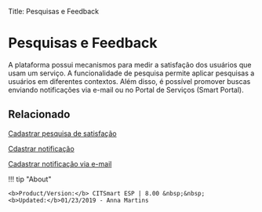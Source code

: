 Title: Pesquisas e Feedback

# Pesquisas e Feedback

A plataforma possui mecanismos para medir a satisfação dos usuários que usam um serviço. A funcionalidade de pesquisa permite aplicar pesquisas a usuários em diferentes contextos. Além disso, é possível promover buscas enviando notificações via e-mail ou no Portal de Serviços (Smart Portal).

## Relacionado

[Cadastrar pesquisa de satisfação][1]

[Cdastrar notificação][2]

[Cadastrar notificação via e-mail][3]


!!! tip "About"

    <b>Product/Version:</b> CITSmart ESP | 8.00 &nbsp;&nbsp;
    <b>Updated:</b>01/23/2019 - Anna Martins



[1]:/pt-br/citsmart-esp-8/processes/portfolio-and-catalog/configuration/register-satisfaction-survey.html
[2]:/pt-br/citsmart-esp-8/additional-features/communication-and-notification/notification/use/notification.html
[3]:/pt-br/citsmart-esp-8/additional-features/communication-and-notification/email/register-email-notification.html
